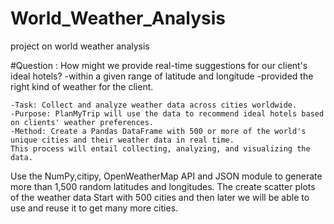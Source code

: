 # World_Weather_Analysis
project on world weather analysis


#Question :
How might we provide real-time suggestions for our client's ideal hotels?
-within a given range of latitude and longitude
-provided the right kind of weather for the client.

	-Task: Collect and analyze weather data across cities worldwide.
	-Purpose: PlanMyTrip will use the data to recommend ideal hotels based on clients' weather preferences.
	-Method: Create a Pandas DataFrame with 500 or more of the world's unique cities and their weather data in real time. 
	This process will entail collecting, analyzing, and visualizing the data.
	
	
Use the NumPy,citipy, OpenWeatherMap API and JSON  module to generate more than 1,500 random latitudes and longitudes.
The create scatter plots of the weather data
Start with 500 cities  and then later we will be able to use and reuse it to get many more cities.